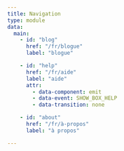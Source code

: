 ```yaml
---
title: Navigation
type: module
data:
  main:
    - id: "blog"
      href: "/fr/blogue"
      label: "blogue"

    - id: "help"
      href: "/fr/aide"
      label: "aide"
      attr:
        - data-component: emit
        - data-event: SHOW_BOX_HELP
        - data-transition: none

    - id: "about"
      href: "/fr/à-propos"
      label: "à propos"

---
```

